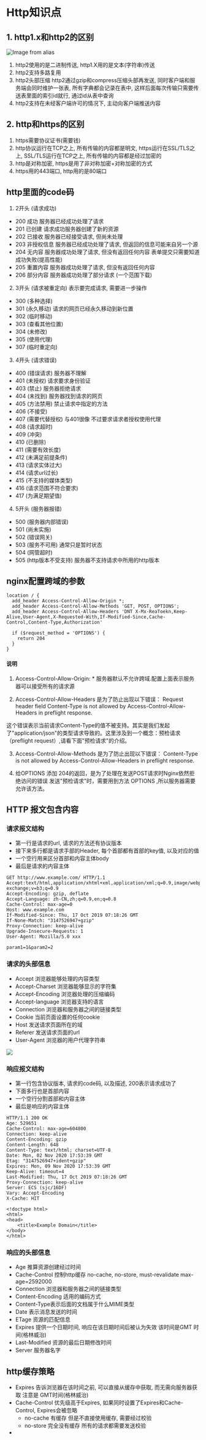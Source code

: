 # Http知识点

## 1. http1.x和http2的区别

![Image from alias](~@public/Casequestion/httpHistory.png)

1. http2使用的是二进制传送, http1.X用的是文本(字符串)传送
2. http2支持多路复用
3. http2头部压缩 http2通过gzip和compress压缩头部再发送, 同时客户端和服务端会同时维护一张表, 所有字典都会记录在表中, 这样后面每次传输只需要传送表里面的索引id就行, 通过id从表中查询
4. http2支持在未经客户端许可的情况下, 主动向客户端推送内容

## 2. http和https的区别

1. https需要协议证书(需要钱)
2. http协议运行在TCP之上, 所有传输的内容都是明文, https运行在SSL/TLS之上, SSL/TLS运行在TCP之上, 所有传输的内容都是经过加密的
3. http是对称加密, https是用了非对称加密+对称加密的方式
4. https用的443端口, http用的是80端口

## http里面的code码

1. 2开头 (请求成功)

+ 200 成功 服务器已经成功处理了请求
+ 201 已创建 请求成功服务器创建了新的资源
+ 202 已接收 服务器已经接受请求, 但尚未处理
+ 203 非授权信息 服务器已经成功处理了请求, 但返回的信息可能来自另一个源
+ 204 无内容 服务器成功处理了请求, 但没有返回任何内容 表单提交只需要知道成功失败(提高性能)
+ 205 重置内容 服务器成功处理了请求, 但没有返回任何内容
+ 206 部分内容 服务器成功处理了部分请求 (一个范围下载)

2. 3开头 (请求被重定向) 表示要完成请求, 需要进一步操作

+ 300 (多种选择)
+ 301 (永久移动) 请求的网页已经永久移动到新位置
+ 302 (临时移动)
+ 303 (查看其他位置)
+ 304 (未修改)
+ 305 (使用代理)
+ 307 (临时重定向)

3. 4开头 (请求错误)

+ 400 (错误请求) 服务器不理解
+ 401 (未授权) 请求要求身份验证
+ 403 (禁止) 服务器拒绝请求
+ 404 (未找到) 服务器找到请求的网页
+ 405 (方法禁用) 禁止请求中指定的方法
+ 406 (不接受)
+ 407 (需要代替授权) 与401很像 不过要求请求者授权使用代理
+ 408 (请求超时)
+ 409 (冲突)
+ 410 (已删除)
+ 411 (需要有效长度)
+ 412 (未满足前提条件)
+ 413 (请求实体过大)
+ 414 (请求url过长)
+ 415 (不支持的媒体类型)
+ 416 (请求范围不符合要求)
+ 417 (为满足期望值)

4. 5开头 (服务器报错)

+ 500 (服务器内部错误)
+ 501 (尚未实施)
+ 502 (错误网关)
+ 503 (服务不可用) 通常只是暂时状态
+ 504 (网管超时)
+ 505 (http版本不受支持) 服务器不支持请求中所用的http版本

## nginx配置跨域的参数

```nginx
location / {
  add_header Access-Control-Allow-Origin *;
  add_header Access-Control-Allow-Methods 'GET, POST, OPTIONS';
  add_header Access-Control-Allow-Headers 'DNT X-Mx-ReaToekn,Keep-Alive,User-Agent,X-Requested-With,If-Modified-Since,Cache-Control,Content-Type,Authorization'

  if ($request_method = 'OPTIONS') {
    return 204
  }
}
```

#### 说明

1. Access-Control-Allow-Origin: *
服务器默认不允许跨域.配置上面表示服务器可以接受所有的请求源

2. Access-Control-Allow-Headers 是为了防止出现以下错误：
Request header field Content-Type is not allowed by Access-Control-Allow-Headers in preflight response.

这个错误表示当前请求Content-Type的值不被支持。其实是我们发起了"application/json"的类型请求导致的。这里涉及到一个概念：预检请求（preflight request）,请看下面"预检请求"的介绍。

3. Access-Control-Allow-Methods 是为了防止出现以下错误：
Content-Type is not allowed by Access-Control-Allow-Headers in preflight response.

4. 给OPTIONS 添加 204的返回，是为了处理在发送POST请求时Nginx依然拒绝访问的错误
发送"预检请求"时，需要用到方法 OPTIONS ,所以服务器需要允许该方法。


## HTTP 报文包含内容

### 请求报文结构

+ 第一行是请求的url, 请求的方法还有协议版本
+ 接下来多行都是请求手部的Header, 每个首部都有首部的key值, 以及对应的值
+ 一个空行用来区分首部和内容主体body
+ 最后是请求的内容主体

```shell
GET http://www.example.com/ HTTP/1.1
Accept:text/html,application/xhtml+xml,application/xml;q=0.9,image/webp,image/apng,*/*;q=0.8,application/signed-exchange;v=b3;q=0.9
Accept-Encoding: gzip, deflate
Accept-Language: zh-CN,zh;q=0.9,en;q=0.8
Cache-Control: max-age=0
Host: www.example.com
If-Modified-Since: Thu, 17 Oct 2019 07:18:26 GMT
If-None-Match: "3147526947+gzip"
Proxy-Connection: keep-alive
Upgrade-Insecure-Requests: 1
User-Agent: Mozilla/5.0 xxx

param1=1&param2=2
```

### 请求的头部信息

+ Accept 浏览器能够处理的内容类型
+ Accept-Charset 浏览器能够显示的字符集
+ Accept-Encoding 浏览器处理的压缩编码
+ Accept-language 浏览器支持的语言
+ Connection 浏览器和服务器之间的链接类型
+ Cookie 当前页面设置的任何cookie
+ Host 发送请求页面所在的域
+ Referer 发送请求页面的url
+ User-Agent 浏览器的用户代理字符串

![](~@public/Casequestion/httpRequestHeader.png)


### 响应报文结构

+ 第一行包含协议版本, 请求的code码, 以及描述, 200表示请求成功了
+ 下面多行也是首部内容
+ 一个空行分割首部和内容主体
+ 最后是响应的内容主体

```shell
HTTP/1.1 200 OK
Age: 529651
Cache-Control: max-age=604800
Connection: keep-alive
Content-Encoding: gzip
Content-Length: 648
Content-Type: text/html; charset=UTF-8
Date: Mon, 02 Nov 2020 17:53:39 GMT
Etag: "3147526947+ident+gzip"
Expires: Mon, 09 Nov 2020 17:53:39 GMT
Keep-Alive: timeout=4
Last-Modified: Thu, 17 Oct 2019 07:18:26 GMT
Proxy-Connection: keep-alive
Server: ECS (sjc/16DF)
Vary: Accept-Encoding
X-Cache: HIT

<!doctype html>
<html>
<head>
    <title>Example Domain</title>
</body>
</html>
```

### 响应的头部信息

+ Age 推算资源创建经过时间
+ Cache-Control 控制http缓存 no-cache, no-store, must-revalidate max-age=2592000
+ Connection 浏览器和服务器之间的链接类型
+ Content-Encoding 适用的编码方式
+ Content-Type表示后面的文档属于什么MIME类型
+ Date 表示消息发送的时间
+ ETage 资源的匹配信息
+ Expires 提供一个日期时间, 响应在该日期时间后被认为失效 该时间是GMT 时间(格林威治)
+ Last-Modified 资源的最后日期修改时间
+ Server 服务器名字


## http缓存策略

+ Expires 告诉浏览器在该时间之前, 可以直接从缓存中获取, 而无需向服务器获取 注意是 GMT时间(格林威治)
+ Cache-Control 优先级高于Expires, 如果同时设置了Expires和Cache-Control, Expires会被忽略
  - no-cache 有缓存 但是不直接使用缓存, 需要经过校验
  - no-store 完全没有缓存 所有的请求都需要发送校验
+
